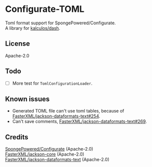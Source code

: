 # Configurate-TOML
Toml format support for SpongePowered/Configurate.  
A library for [kalculos/dash](https://github.com/kalculos/dash).

## License
Apache-2.0

## Todo
- [ ] More test for `TomlConfigurationLoader`.

## Known issues
- Generated TOML file can't use toml tables, because of [FasterXML/jackson-dataformats-text#254](https://github.com/FasterXML/jackson-dataformats-text/issues/254).
- Can't save comments, [FasterXML/jackson-dataformats-text#269](https://github.com/FasterXML/jackson-dataformats-text/issues/269).

## Credits
[SpongePowered/Configurate](https://github.com/SpongePowered/Configurate) (Apache-2.0)  
[FasterXML/jackson-core](https://github.com/FasterXML/jackson-core) (Apache-2.0)  
[FasterXML/jackson-dataformats-text](https://github.com/FasterXML/jackson-dataformats-text) (Apache-2.0)

